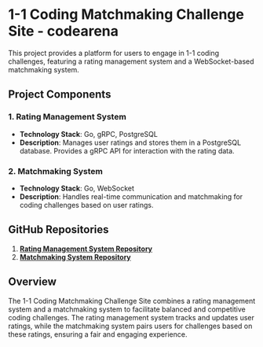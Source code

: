 # 1-1 Coding Matchmaking Challenge Site - codearena

This project provides a platform for users to engage in 1-1 coding challenges, featuring a rating management system and a WebSocket-based matchmaking system.

## Project Components

### 1. Rating Management System
- **Technology Stack**: Go, gRPC, PostgreSQL
- **Description**: Manages user ratings and stores them in a PostgreSQL database. Provides a gRPC API for interaction with the rating data.

### 2. Matchmaking System
- **Technology Stack**: Go, WebSocket
- **Description**: Handles real-time communication and matchmaking for coding challenges based on user ratings.

## GitHub Repositories

1. **[Rating Management System Repository](https://github.com/mukeshkuiry/rating-management)**
2. **[Matchmaking System Repository](https://github.com/mukeshkuiry/codearena-ws)**

## Overview

The 1-1 Coding Matchmaking Challenge Site combines a rating management system and a matchmaking system to facilitate balanced and competitive coding challenges. The rating management system tracks and updates user ratings, while the matchmaking system pairs users for challenges based on these ratings, ensuring a fair and engaging experience.
